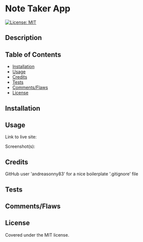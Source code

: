 # Note Taker App
[![License: MIT](https://img.shields.io/badge/License-MIT-yellow.svg)](https://opensource.org/licenses/MIT)

## Description



## Table of Contents

- [Installation](#installation)
- [Usage](#usage)
- [Credits](#credits)
- [Tests](#tests)
- [Comments/Flaws](#comments/flaws)
- [License](#license)

## Installation



## Usage



Link to live site: 

Screenshot(s):

## Credits

GitHub user 'andreasonny83' for a nice boilerplate '.gitignore' file

## Tests



## Comments/Flaws



## License

Covered under the MIT license.